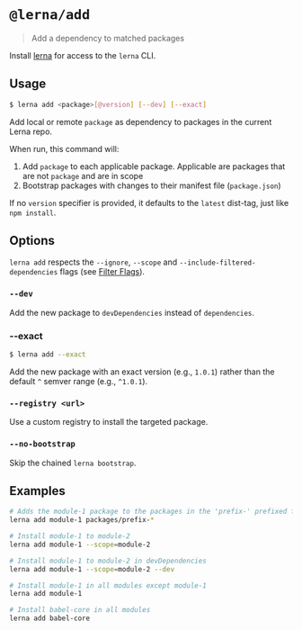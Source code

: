 # `@lerna/add`

> Add a dependency to matched packages

Install [lerna](https://www.npmjs.com/package/lerna) for access to the `lerna` CLI.

## Usage

```sh
$ lerna add <package>[@version] [--dev] [--exact]
```

Add local or remote `package` as dependency to packages in the current Lerna repo.

When run, this command will:

1. Add `package` to each applicable package. Applicable are packages that are not `package` and are in scope
2. Bootstrap packages with changes to their manifest file (`package.json`)

If no `version` specifier is provided, it defaults to the `latest` dist-tag, just like `npm install`.

## Options

`lerna add` respects the `--ignore`, `--scope` and `--include-filtered-dependencies` flags (see [Filter Flags](https://www.npmjs.com/package/@lerna/filter-options)).

### `--dev`

Add the new package to `devDependencies` instead of `dependencies`.

### --exact

```sh
$ lerna add --exact
```

Add the new package with an exact version (e.g., `1.0.1`) rather than the default `^` semver range (e.g., `^1.0.1`).

### `--registry <url>`

Use a custom registry to install the targeted package.

### `--no-bootstrap`

Skip the chained `lerna bootstrap`.

## Examples

```sh
# Adds the module-1 package to the packages in the 'prefix-' prefixed folders
lerna add module-1 packages/prefix-*

# Install module-1 to module-2
lerna add module-1 --scope=module-2

# Install module-1 to module-2 in devDependencies
lerna add module-1 --scope=module-2 --dev

# Install module-1 in all modules except module-1
lerna add module-1

# Install babel-core in all modules
lerna add babel-core
```
